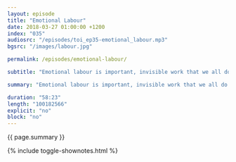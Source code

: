 ```yaml
---
layout: episode
title: "Emotional Labour"
date: 2018-03-27 01:00:00 +1200
index: "035"
audiosrc: "/episodes/toi_ep35-emotional_labour.mp3"
bgsrc: "/images/labour.jpg"

permalink: /episodes/emotional-labour/

subtitle: "Emotional labour is important, invisible work that we all do - and it's great! It strengthens relationships and makes us better people. The problems arise when there is an imbalance, when a member of a relationship is left to do the majority of the labour, while the other reaps the benefits. Today we discuss this labour: what it is, how historically women are expected to perform the vast majority of it, and how it interplays with our relationships. We make our usual diversions into work, unions, pay equity, and discuss how to be better reciprocators of emotional labour ourselves."

summary: "Emotional labour is important, invisible work that we all do - and it's great! It strengthens relationships and makes us better people. The problems arise when there is an imbalance, when a member of a relationship is left to do the majority of the labour, while the other reaps the benefits. Today we discuss this labour: what it is, how historically women are expected to perform the vast majority of it, and how it interplays with our relationships. We make our usual diversions into work, unions, pay equity, and discuss how to be better reciprocators of emotional labour ourselves."

duration: "58:23"
length: "100182566"
explicit: "no"
block: "no" 
---
```

<section class="summary" markdown="1">

{{ page.summary }}

</section>

{% include toggle-shownotes.html %}

<section id="shownotes" class="hidden" markdown="1">


</section>
